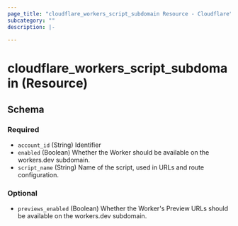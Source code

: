 ```yaml
---
page_title: "cloudflare_workers_script_subdomain Resource - Cloudflare"
subcategory: ""
description: |-
  
---
```


# cloudflare_workers_script_subdomain (Resource)




<!-- schema generated by tfplugindocs -->
## Schema

### Required

- `account_id` (String) Identifier
- `enabled` (Boolean) Whether the Worker should be available on the workers.dev subdomain.
- `script_name` (String) Name of the script, used in URLs and route configuration.

### Optional

- `previews_enabled` (Boolean) Whether the Worker's Preview URLs should be available on the workers.dev subdomain.


